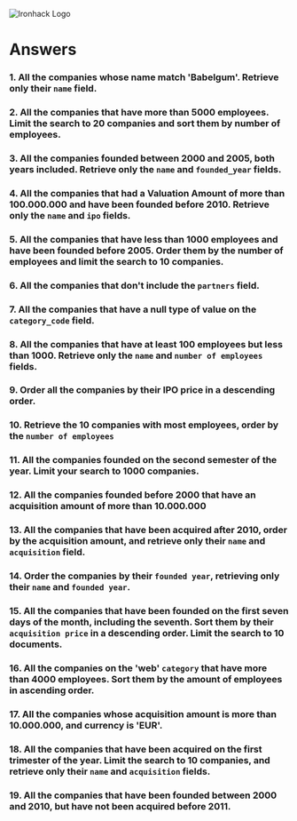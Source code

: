 ![Ironhack Logo](https://i.imgur.com/1QgrNNw.png)

# Answers

### 1. All the companies whose name match 'Babelgum'. Retrieve only their `name` field.

<!--
{name: "Babelgum"}
{name: 1, _id: 0}
-->

### 2. All the companies that have more than 5000 employees. Limit the search to 20 companies and sort them by **number of employees**.

<!--
{number_of_employees: {$gt: 5000}}
{number_of_employees: 1}
Limit: 20
 -->

### 3. All the companies founded between 2000 and 2005, both years included. Retrieve only the `name` and `founded_year` fields.

<!--
{founded_year: {$gte: 2000, $lte: 2005}}
{name: 1, founded_year: 1, _id: 0}
 -->

### 4. All the companies that had a Valuation Amount of more than 100.000.000 and have been founded before 2010. Retrieve only the `name` and `ipo` fields.

<!--
{founded_year:{$lt:2010},"ipo.valuation_amount":{$gt: 1000000000}}
{"ipo.valuation_amount": 1, name: 1, _id : 0}
-->

### 5. All the companies that have less than 1000 employees and have been founded before 2005. Order them by the number of employees and limit the search to 10 companies.

<!--
{number_of_employees: {$lt: 1000}, founded_year: {$lt: 2005}}
{number_of_employees: 1}
Limit: 10
-->

### 6. All the companies that don't include the `partners` field.

<!--
{partners: {$exists: false}}
 -->

### 7. All the companies that have a null type of value on the `category_code` field.

<!--
{category_code: {$in: [null]}}
-->

### 8. All the companies that have at least 100 employees but less than 1000. Retrieve only the `name` and `number of employees` fields.

<!--
{number_of_employees: {$gte: 100, $lt: 1000}}
{name: 1, number_of_employees: 1, _id: 0}
 -->

### 9. Order all the companies by their IPO price in a descending order.

<!-- sort only
{"ipo.valuation_amount": -1}
-->

### 10. Retrieve the 10 companies with most employees, order by the `number of employees`

<!--
{number_of_employees: -1}
Limit: 10
-->

### 11. All the companies founded on the second semester of the year. Limit your search to 1000 companies.

<!--
{founded_month: {$gt: 6}}
Limit: 1000
-->

### 12. All the companies founded before 2000 that have an acquisition amount of more than 10.000.000

<!--
{founded_year: {$lt: 2000}, "acquisition.price_amount": {$gt: 10000000}
-->

### 13. All the companies that have been acquired after 2010, order by the acquisition amount, and retrieve only their `name` and `acquisition` field.

<!--
{"acquisition.acquired_year": {$gt: 2010}}
{name: 1, acquisition: 1, _id: 0}
{"acquisition.price_amount": -1}
-->

### 14. Order the companies by their `founded year`, retrieving only their `name` and `founded year`.

<!--
{name: 1, founded_year: 1, _id: 0}
{founded_year: 1}
 -->

### 15. All the companies that have been founded on the first seven days of the month, including the seventh. Sort them by their `acquisition price` in a descending order. Limit the search to 10 documents.

<!--
{founded_day: {$lte: 7}}
{"acquisition.price_amount": -1}
Limit: 10
-->

### 16. All the companies on the 'web' `category` that have more than 4000 employees. Sort them by the amount of employees in ascending order.

<!--
{category_code: "web", number_of_employees: {$gt: 4000}}
{number_of_employees: 1}
-->

### 17. All the companies whose acquisition amount is more than 10.000.000, and currency is 'EUR'.

<!--
{"acquisition.price_amount": {$gt: 10000000}, "acquisition.price_currency_code": "EUR"}
-->

### 18. All the companies that have been acquired on the first trimester of the year. Limit the search to 10 companies, and retrieve only their `name` and `acquisition` fields.

<!--
{"acquisition.acquired_month": {$lte: 3}}
{name: 1, acquisition: 1, _id: 0}
Limit: 10
-->

### 19. All the companies that have been founded between 2000 and 2010, but have not been acquired before 2011.

<!--
{founded_year: {$gte: 2000, $lte: 2010}, "acquisition.acquired_year": {$gte: 2011}}
-->
